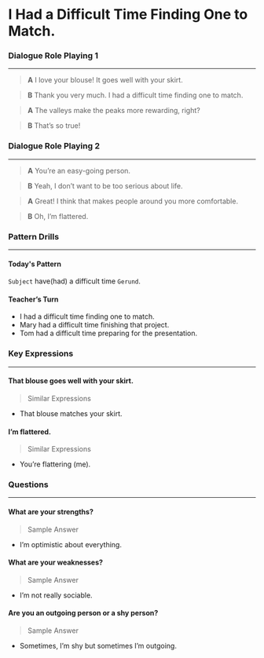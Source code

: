 # I Had a Difficult Time Finding One to Match.


### Dialogue Role Playing 1
---
>**A** I love your blouse! It goes well with your skirt.

>**B** Thank you very much. I had a difficult time finding one to match.

>**A** The valleys make the peaks more rewarding, right?

>**B** That’s so true!


### Dialogue Role Playing 2
---
>**A** You’re an easy-going person.

>**B** Yeah, I don’t want to be too serious about life.

>**A** Great! I think that makes people around you more comfortable.

>**B** Oh, I’m flattered.


### Pattern Drills
---
#### Today's Pattern

`Subject` have(had) a difficult time `Gerund`.

#### Teacher’s Turn
* I had a difficult time finding one to match.
* Mary had a difficult time finishing that project.
* Tom had a difficult time preparing for the presentation.


### Key Expressions
---
#### That blouse goes well with your skirt.
> Similar Expressions

* That blouse matches your skirt.

#### I’m flattered.

> Similar Expressions

* You’re flattering (me).


### Questions
---
#### What are your strengths?
> Sample Answer

* I’m optimistic about everything.

#### What are your weaknesses?
> Sample Answer

* I’m not really sociable.

#### Are you an outgoing person or a shy person?
> Sample Answer

* Sometimes, I’m shy but sometimes I’m outgoing.
